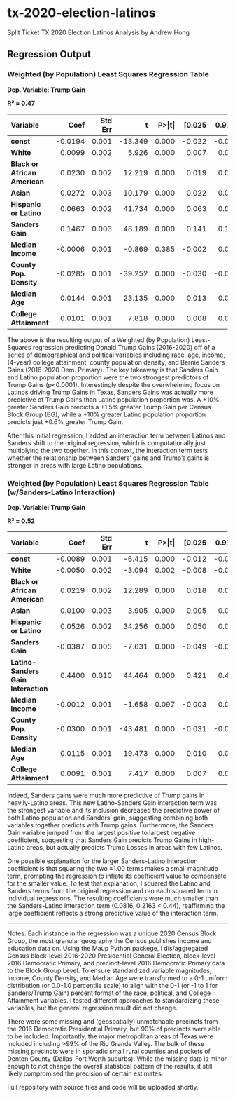# tx-2020-election-latinos
Split Ticket TX 2020 Election Latinos Analysis by Andrew Hong

## Regression Output

### Weighted (by Population) Least Squares Regression Table
**Dep. Variable: Trump Gain**

**R² = 0.47**

<table>
  <thead>
    <tr>
      <th style="text-align: left;">Variable</th>
      <th style="text-align: right;">Coef</th>
      <th style="text-align: right;">Std Err</th>
      <th style="text-align: right;">t</th>
      <th style="text-align: right;">P>|t|</th>
      <th style="text-align: right;">[0.025</th>
      <th style="text-align: right;">0.975]</th>
    </tr>
  </thead>
  <tbody>
    <tr>
      <td><strong>const</strong></td>
      <td style="text-align: right;">-0.0194</td>
      <td style="text-align: right;">0.001</td>
      <td style="text-align: right;">-13.349</td>
      <td style="text-align: right;">0.000</td>
      <td style="text-align: right;">-0.022</td>
      <td style="text-align: right;">-0.017</td>
    </tr>
    <tr>
      <td><strong>White</strong></td>
      <td style="text-align: right;">0.0099</td>
      <td style="text-align: right;">0.002</td>
      <td style="text-align: right;">5.926</td>
      <td style="text-align: right;">0.000</td>
      <td style="text-align: right;">0.007</td>
      <td style="text-align: right;">0.013</td>
    </tr>
    <tr>
      <td><strong>Black or African American</strong></td>
      <td style="text-align: right;">0.0230</td>
      <td style="text-align: right;">0.002</td>
      <td style="text-align: right;">12.219</td>
      <td style="text-align: right;">0.000</td>
      <td style="text-align: right;">0.019</td>
      <td style="text-align: right;">0.027</td>
    </tr>
    <tr>
      <td><strong>Asian</strong></td>
      <td style="text-align: right;">0.0272</td>
      <td style="text-align: right;">0.003</td>
      <td style="text-align: right;">10.179</td>
      <td style="text-align: right;">0.000</td>
      <td style="text-align: right;">0.022</td>
      <td style="text-align: right;">0.032</td>
    </tr>
    <tr>
      <td><strong>Hispanic or Latino</strong></td>
      <td style="text-align: right;">0.0663</td>
      <td style="text-align: right;">0.002</td>
      <td style="text-align: right;">41.734</td>
      <td style="text-align: right;">0.000</td>
      <td style="text-align: right;">0.063</td>
      <td style="text-align: right;">0.069</td>
    </tr>
    <tr>
      <td><strong>Sanders Gain</strong></td>
      <td style="text-align: right;">0.1467</td>
      <td style="text-align: right;">0.003</td>
      <td style="text-align: right;">48.189</td>
      <td style="text-align: right;">0.000</td>
      <td style="text-align: right;">0.141</td>
      <td style="text-align: right;">0.153</td>
    </tr>
    <tr>
      <td><strong>Median Income</strong></td>
      <td style="text-align: right;">-0.0006</td>
      <td style="text-align: right;">0.001</td>
      <td style="text-align: right;">-0.869</td>
      <td style="text-align: right;">0.385</td>
      <td style="text-align: right;">-0.002</td>
      <td style="text-align: right;">0.001</td>
    </tr>
    <tr>
      <td><strong>County Pop. Density</strong></td>
      <td style="text-align: right;">-0.0285</td>
      <td style="text-align: right;">0.001</td>
      <td style="text-align: right;">-39.252</td>
      <td style="text-align: right;">0.000</td>
      <td style="text-align: right;">-0.030</td>
      <td style="text-align: right;">-0.027</td>
    </tr>
    <tr>
      <td><strong>Median Age</strong></td>
      <td style="text-align: right;">0.0144</td>
      <td style="text-align: right;">0.001</td>
      <td style="text-align: right;">23.135</td>
      <td style="text-align: right;">0.000</td>
      <td style="text-align: right;">0.013</td>
      <td style="text-align: right;">0.016</td>
    </tr>
    <tr>
      <td><strong>College Attainment</strong></td>
      <td style="text-align: right;">0.0101</td>
      <td style="text-align: right;">0.001</td>
      <td style="text-align: right;">7.818</td>
      <td style="text-align: right;">0.000</td>
      <td style="text-align: right;">0.008</td>
      <td style="text-align: right;">0.013</td>
    </tr>
  </tbody>
</table>

The above is the resulting output of a Weighted (by Population) Least-Squares regression predicting Donald Trump Gains (2016-2020) off of a series of demographical and political variables including race, age, income, (4-year) college attainment, county population density, and Bernie Sanders Gains (2016-2020 Dem. Primary). The key takeaway is that Sanders Gain and Latino population proportion were the two strongest predictors of Trump Gains (p<0.0001). Interestingly despite the overwhelming focus on Latinos driving Trump Gains in Texas, Sanders Gains was actually more predictive of Trump Gains than Latino population proportion was. A +10% greater Sanders Gain predicts a +1.5% greater Trump Gain per Census Block Group (BG), while a +10% greater Latino population proportion predicts just +0.6% greater Trump Gain.


After this initial regression, I added an interaction term between Latinos and Sanders shift to the original regression, which is computationally just multiplying the two together. In this context, the interaction term tests whether the relationship between Sanders’ gains and Trump’s gains is stronger in areas with large Latino populations. 


### Weighted (by Population) Least Squares Regression Table (w/Sanders-Latino Interaction)
**Dep. Variable: Trump Gain**

**R² = 0.52**

<table>
  <thead>
    <tr>
      <th style="text-align: left;">Variable</th>
      <th style="text-align: right;">Coef</th>
      <th style="text-align: right;">Std Err</th>
      <th style="text-align: right;">t</th>
      <th style="text-align: right;">P>|t|</th>
      <th style="text-align: right;">[0.025</th>
      <th style="text-align: right;">0.975]</th>
    </tr>
  </thead>
  <tbody>
    <tr>
      <td><strong>const</strong></td>
      <td style="text-align: right;">-0.0089</td>
      <td style="text-align: right;">0.001</td>
      <td style="text-align: right;">-6.415</td>
      <td style="text-align: right;">0.000</td>
      <td style="text-align: right;">-0.012</td>
      <td style="text-align: right;">-0.006</td>
    </tr>
    <tr>
      <td><strong>White</strong></td>
      <td style="text-align: right;">-0.0050</td>
      <td style="text-align: right;">0.002</td>
      <td style="text-align: right;">-3.094</td>
      <td style="text-align: right;">0.002</td>
      <td style="text-align: right;">-0.008</td>
      <td style="text-align: right;">-0.002</td>
    </tr>
    <tr>
      <td><strong>Black or African American</strong></td>
      <td style="text-align: right;">0.0219</td>
      <td style="text-align: right;">0.002</td>
      <td style="text-align: right;">12.289</td>
      <td style="text-align: right;">0.000</td>
      <td style="text-align: right;">0.018</td>
      <td style="text-align: right;">0.025</td>
    </tr>
    <tr>
      <td><strong>Asian</strong></td>
      <td style="text-align: right;">0.0100</td>
      <td style="text-align: right;">0.003</td>
      <td style="text-align: right;">3.905</td>
      <td style="text-align: right;">0.000</td>
      <td style="text-align: right;">0.005</td>
      <td style="text-align: right;">0.015</td>
    </tr>
    <tr>
      <td><strong>Hispanic or Latino</strong></td>
      <td style="text-align: right;">0.0526</td>
      <td style="text-align: right;">0.002</td>
      <td style="text-align: right;">34.256</td>
      <td style="text-align: right;">0.000</td>
      <td style="text-align: right;">0.050</td>
      <td style="text-align: right;">0.056</td>
    </tr>
    <tr>
      <td><strong>Sanders Gain</strong></td>
      <td style="text-align: right;">-0.0387</td>
      <td style="text-align: right;">0.005</td>
      <td style="text-align: right;">-7.631</td>
      <td style="text-align: right;">0.000</td>
      <td style="text-align: right;">-0.049</td>
      <td style="text-align: right;">-0.029</td>
    </tr>
    <tr>
      <td><strong>Latino-Sanders Gain Interaction</strong></td>
      <td style="text-align: right;">0.4400</td>
      <td style="text-align: right;">0.010</td>
      <td style="text-align: right;">44.464</td>
      <td style="text-align: right;">0.000</td>
      <td style="text-align: right;">0.421</td>
      <td style="text-align: right;">0.459</td>
    </tr>
    <tr>
      <td><strong>Median Income</strong></td>
      <td style="text-align: right;">-0.0012</td>
      <td style="text-align: right;">0.001</td>
      <td style="text-align: right;">-1.658</td>
      <td style="text-align: right;">0.097</td>
      <td style="text-align: right;">-0.003</td>
      <td style="text-align: right;">0.000</td>
    </tr>
    <tr>
      <td><strong>County Pop. Density</strong></td>
      <td style="text-align: right;">-0.0300</td>
      <td style="text-align: right;">0.001</td>
      <td style="text-align: right;">-43.481</td>
      <td style="text-align: right;">0.000</td>
      <td style="text-align: right;">-0.031</td>
      <td style="text-align: right;">-0.029</td>
    </tr>
    <tr>
      <td><strong>Median Age</strong></td>
      <td style="text-align: right;">0.0115</td>
      <td style="text-align: right;">0.001</td>
      <td style="text-align: right;">19.473</td>
      <td style="text-align: right;">0.000</td>
      <td style="text-align: right;">0.010</td>
      <td style="text-align: right;">0.013</td>
    </tr>
    <tr>
      <td><strong>College Attainment</strong></td>
      <td style="text-align: right;">0.0091</td>
      <td style="text-align: right;">0.001</td>
      <td style="text-align: right;">7.417</td>
      <td style="text-align: right;">0.000</td>
      <td style="text-align: right;">0.007</td>
      <td style="text-align: right;">0.011</td>
    </tr>
  </tbody>
</table>

Indeed, Sanders gains were much more predictive of Trump gains in heavily-Latino areas. This new Latino-Sanders Gain interaction term was the strongest variable and its inclusion decreased the predictive power of both Latino population and Sanders’ gain, suggesting combining both variables together predicts with Trump gains. Furthermore, the Sanders Gain variable jumped from the largest positive to largest negative coefficient, suggesting that Sanders Gain predicts Trump Gains in high-Latino areas, but actually predicts Trump Losses in areas with few Latinos.

One possible explanation for the larger Sanders-Latino interaction coefficient is that squaring the two ≤1.00 terms makes a small magnitude term, prompting the regression to inflate its coefficient value to compensate for the smaller value. To test that explanation, I squared the Latino and Sanders terms from the original regression and ran each squared term in individual regressions. The resulting coefficients were much smaller than the Sanders-Latino interaction term (0.0816, 0.2163 < 0.44), reaffirming the large coefficient reflects a strong predictive value of the interaction term.

---------------------------------------------------------------------------------------------------------------------------------------------------------------------------------------------

Notes: Each instance in the regression was a unique 2020 Census Block Group, the most granular geography the Census publishes income and education data on. Using the Maup Python packege, I dis/aggregated Census block-level 2016-2020 Presidential General Election, block-level 2016 Democratic Primary, and precinct-level 2016 Democratic Primary data to the Block Group Level. To ensure standardized variable magnitudes, Income, County Density, and Median Age were transformed to a 0-1 uniform distribution (or 0.0-1.0 percentile scale) to align with the 0-1 (or -1 to 1 for Sanders/Trump Gain) percent format of the race, political, and College Attainment variables. I tested different approaches to standardizing these variables, but the general regression result did not change.

There were some missing and (geospatially) unmatchable precincts from the 2016 Democratic Presidential Primary, but 90% of precincts were able to be included. Importantly, the major metropolitan areas of Texas were included including >99% of the Rio Grande Valley. The bulk of these missing precincts were in sporadic small rural counties and pockets of Denton County (Dallas-Fort Worth suburbs). While the missing data is minor enough to not change the overall statistical pattern of the results, it still likely compromised the precision of certain estimates.

Full repository with source files and code will be uploaded shortly.
